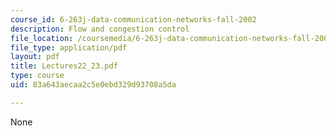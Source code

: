 ```yaml
---
course_id: 6-263j-data-communication-networks-fall-2002
description: Flow and congestion control
file_location: /coursemedia/6-263j-data-communication-networks-fall-2002/83a643aecaa2c5e0ebd329d93708a5da_Lectures22_23.pdf
file_type: application/pdf
layout: pdf
title: Lectures22_23.pdf
type: course
uid: 83a643aecaa2c5e0ebd329d93708a5da

---
```

None